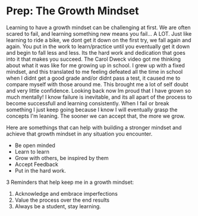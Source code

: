 # Prep: The Growth Mindset

 Learning to have a growth mindset can be challenging at first. We are often scared to fail, and learning something new means you fail... A LOT.
 Just like learning to ride a bike, we dont get it down on the first try, we fall again and again. You put in the work to learn/practice until you eventually get it down and begin to fall less and less. Its the hard work and dedication that goes into it that makes you succeed. The Carol Dweck video got me thinking about what it was like for me growing up in school. I grew up with a fixed mindset, and this translated to me feeling defeated all the time in school when I didnt get a good grade and/or didnt pass a test, it caused me to compare myself with those around me. This brought me a lot of self doubt and very little confidence. Looking back now Im proud that I have grown so much mentally! I know failure is inevitable, and its all apart of the process to become successfull and learning consistently. When I fail or break something I just keep going because I know I will eventually grasp the concepts I'm leaning. The sooner we can accept that, the more we grow.

Here are somethings that can help with building a stronger mindset and achieve that growth mindset in any situation you encounter.

* Be open minded
* Learn to learn
* Grow with others, be inspired by them
* Accept Feedback
* Put in the hard work.

3 Reminders that help keep me in a growth mindset:

1. Acknowledge and embrace imperfections
2. Value the process over the end results
3. Always be a student, stay learning.
